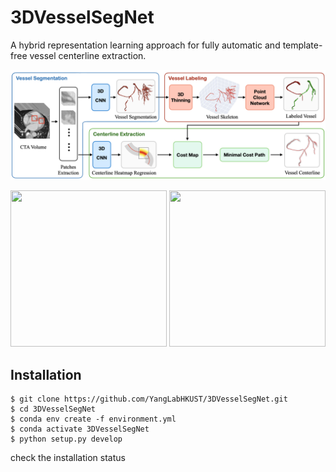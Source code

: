 # 3DVesselSegNet
A hybrid representation learning approach for fully automatic and template-free vessel centerline extraction.

![3DVesselSegNet](https://github.com/YangLabHKUST/3DVesselSegNet/blob/main/3Dvesselsegnet_framework.png)

<img src="coronary_artery_seg_demo.gif" width="250" height="250"/> <img src="coronary_artery_seg_demo_2.gif" width="250" height="250"/>


## Installation
``` shell
$ git clone https://github.com/YangLabHKUST/3DVesselSegNet.git
$ cd 3DVesselSegNet
$ conda env create -f environment.yml
$ conda activate 3DVesselSegNet
$ python setup.py develop
```
check the installation status

